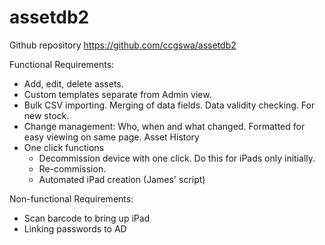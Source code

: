 # assetdb2

Github repository https://github.com/ccgswa/assetdb2

Functional Requirements:

- Add, edit, delete assets.
- Custom templates separate from Admin view.
- Bulk CSV importing. Merging of data fields. Data validity checking. For new stock.
- Change management: Who, when and what changed. Formatted for easy viewing on same page. Asset History
- One click functions 
    - Decommission device with one click. Do this for iPads only initially.
    - Re-commission.
    - Automated iPad creation (James' script)

Non-functional Requirements:

- Scan barcode to bring up iPad
- Linking passwords to AD